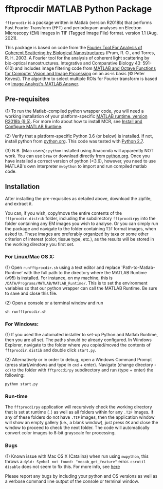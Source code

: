 # fftprocdir MATLAB Python Package

`fftprocdir` is a package written in Matlab (version R2018b) that performs Fast Fourier Transform (FFT) and periodogram analyses on Electron Microscopy (EM) images in TIF (Tagged Image File) format. version 1.1 (Aug. 2021).

This package is based on code from the [Fourier Tool For Analysis of Coherent Scattering by Biological Nanostructures](https://prumlab.yale.edu/research/fourier-tool-analysis-coherent-scattering-biological-nanostructures) (Prum, R. O., and Torres, R. H. 2003. A Fourier tool for the analysis of coherent light scattering by bio-optical nanostructures. Integrative and Comparative Biology 43: 591-610) and includes image filtering code from [MATLAB and Octave Functions for Computer Vision and Image Processing](https://www.peterkovesi.com/matlabfns/) on an as-is basis (&copy; Peter Kovesi). The algorithm to select multiple ROIs for Fourier transform is based on [Image Analyst's MATLAB Answer](https://www.mathworks.com/matlabcentral/answers/345466-selecting-multiple-regions-of-interest-with-roipoly).


## Pre-requisites

(1) To run the Matlab-compiled python wrapper code, you will need a working installation of your platform-specific [MATLAB
runtime, version R2018b (9.5)](https://www.mathworks.com/products/compiler/matlab-runtime.html). 
For more info about how to install MCR, see [Install and Configure MATLAB Runtime](https://se.mathworks.com/help/compiler/install-the-matlab-runtime.html).

(2) Verify that a platform-specific Python 3.6 (or below) is installed. If not, install python from [python.org](https://www.python.org). 
This code was tested with [Python 2.7](https://www.python.org/downloads/release/python-2718/).

(3) N.B. (Mac users):
`python` installed using Anaconda will apparently NOT work. You can use `brew` or download directly from [python.org](https://www.python.org). 
Once you have installed a correct version of python (<3.6), however, you need to use MATLAB's own interpreter `mwpython` to import and run compiled matlab code. 



## Installation

After installing the pre-requisites as detailed above, download the zipfile, and extract it. 

You can, if you wish, copy/move the entire contents of the `fftprocdir.distrib` folder, including the subdirectory `fftprocdirpy` into the folder containing any EM images you wish to analyse. Or you can simply run the package and navigate to the folder containing `TIF` format images, when asked to. These images are preferably organized by taxa or some other criterion of interest (color, tissue type, etc.), as the results will be stored in the working directory you first set. 



### For Linux/Mac OS X:

(1) Open `runfftprocdir.sh` using a text editor and replace 'Path-to-Matlab-Runtime' with the full path to the directory where the 
MATLAB Runtime (v95) is installed. For instance, on my machine, this is `/DATA/Programs/MATLAB/MATLAB_Runtime/`. 
This is to set the environment variables so that our python wrapper can call the MATLAB Runtime. Be sure to save and close this file.

(2) Open a console or a terminal window and run

```shell
sh runfftprocdir.sh
```


### For Windows:

(1) If you used the automated installer to set-up Python and Matlab Runtime, then you are all set. The paths should be already configured.
In Windows Explorer, navigate to the folder where you copied/moved the contents of `fftprocdir.distib` and double click `start.py`.

(2) Alternatively or in order to debug, open a Windows Command Prompt (press start/windows and type in `cmd` + enter). Navigate (change directory - `cd`) 
to the folder with `fftprocdirpy` subdirectory and run (type + enter) the following:
```shell
python start.py
```


### Run-time

The `fftprocdirpy` application will recursively check the working directory that is set at runtime (`.`) as well as all folders within for any `.TIF` images. 
If any of these folders do not have `.TIF` images, then the application window will show an empty gallery (i.e., a blank window), just press `OK` and close the window to proceed to check the next folder. The code will automatically convert color images to 8-bit grayscale for processing.



### Bugs

(1) Known issue with Mac OS X (Catalina)
when run using `mwpython`, this throws a `dyld: Symbol not found: "mecab_get_feature"` error. `csrutil disable` does not seem to fix this.
For more info, see [here](https://www.mathworks.com/matlabcentral/answers/492796-can-t-call-matlab-from-java-code-with-macos-catalina)

Please report any bugs by including your python and OS versions as well as a verbose command line output of the console or terminal window.
